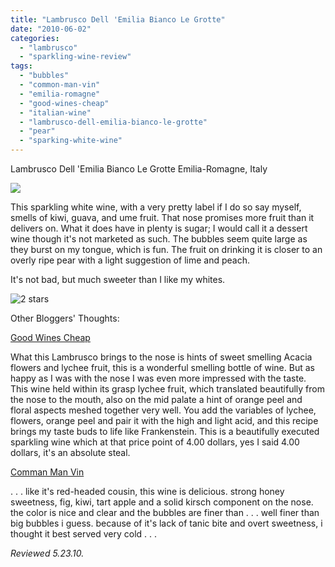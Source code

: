 ```yaml
---
title: "Lambrusco Dell 'Emilia Bianco Le Grotte"
date: "2010-06-02"
categories:
  - "lambrusco"
  - "sparkling-wine-review"
tags:
  - "bubbles"
  - "common-man-vin"
  - "emilia-romagne"
  - "good-wines-cheap"
  - "italian-wine"
  - "lambrusco-dell-emilia-bianco-le-grotte"
  - "pear"
  - "sparking-white-wine"
---
```


Lambrusco Dell 'Emilia Bianco Le Grotte Emilia-Romagne, Italy

![](http://www.rebeccagomezfarrell.com/gourmez/photos/lambruscosparklingwhite.jpg)

This sparkling white wine, with a very pretty label if I do so say myself, smells of kiwi, guava, and ume fruit. That nose promises more fruit than it delivers on. What it does have in plenty is sugar; I would call it a dessert wine though it's not marketed as such. The bubbles seem quite large as they burst on my tongue, which is fun. The fruit on drinking it is closer to an overly ripe pear with a light suggestion of lime and peach.

It's not bad, but much sweeter than I like my whites.




<div class="caption">

![2 stars](http://www.rebeccagomezfarrell.com/wp-content/uploads/2009/02/rating_chicken11.gif "rating_chicken11")</div>
  Other Bloggers' Thoughts:

[Good Wines Cheap](http://goodwinescheap.blogspot.com/2009/08/bubble-bubbles-and-more-bubbles.html)

What this Lambrusco brings to the nose is hints of sweet smelling Acacia flowers and lychee fruit, this is a wonderful smelling bottle of wine. But as happy as I was with the nose I was even more impressed with the taste. This wine held within its grasp lychee fruit, which translated beautifully from the nose to the mouth, also on the mid palate a hint of orange peel and floral aspects meshed together very well. You add the variables of lychee, flowers, orange peel and pair it with the high and light acid, and this recipe brings my taste buds to life like Frankenstein. This is a beautifully executed sparkling wine which at that price point of 4.00 dollars, yes I said 4.00 dollars, it's an absolute steal.

[Comman Man Vin](http://commonmanvin.blogspot.com/2007/07/lambrusco-dell-emilia-bianco-le-grotte.html)

. . . like it's red-headed cousin, this wine is delicious. strong honey sweetness, fig, kiwi, tart apple and a solid kirsch component on the nose. the color is nice and clear and the bubbles are finer than . . . well finer than big bubbles i guess. because of it's lack of tanic bite and overt sweetness, i thought it best served very cold . . .

_Reviewed 5.23.10._
